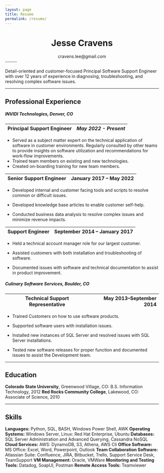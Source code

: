 ```yaml
---
layout: page
title: Resume
permalink: /resume/
---
```

<div style='text-align: center;'>
<h1>Jesse Cravens</h1>
</div>

<div style='text-align: center;'>
cravens.lee@gmail.com
</div>
------

Detail-oriented and customer-focused Principal Software Support Engineer with over 12 years of
experience in diagnosing, troubleshooting, and resolving complex software issues.

------
## Professional Experience

##### INVIDI Technologies, Denver, CO
| Principal Support Engineer | *May 2022 - Present* |
| :------------------------- | -------------------: |

- Served as a subject matter expert on the technical application of software in customer
  environments. Regularly consulted by other teams to provide insights on software utilization and
  recommendations for work-flow improvements.
- Trained team members on existing and new technologies.
- Created on-boarding training for new team members.

| Senior Support Engineer | January 2017 – May 2022 |
| ----------------------- | ----------------------: |

- Developed internal and customer facing tools and scripts to resolve common or difficult issues.

- Developed knowledge base articles to enable customer self-help.
- Conducted business data analysis to resolve complex issues and minimize revenue impacts.

| Support Engineer | September 2014 – January 2017 |
| :--------------- | ----------------------------: |

- Held a technical account manager role for our largest customer.

- Assisted customers with both installation and troubleshooting of software.
- Documented issues with software and technical documentation to assist in product improvement.



##### Culinary Software Services, Boulder, CO

| Technical Support Representative | May 2013–September 2014 |
| -------------------------------- | ----------------------: |

- Trained Customers on how to use software products.

- Supported software users with installation issues.
- Installed new instances of SQL Server and resolved issues with SQL Server installations.
- Tested new software releases for proper function and documented issues to assist the Development team.

------

## Education


**Colorado State University**, Greenwood Village, CO: B.S. Information Technology, 2012
**Red Rocks Community College**, Lakewood, CO: Associate of Science, 2010

------


## Skills

**Languages:** Python, SQL, BASH, Windows Power Shell, AWK
**Operating Systems:** Windows Server, Linux: Red Hat Enterprise, Ubuntu
**Databases:** SQL Server Administration and Advanced Querying, Cassandra NoSQL
**Cloud Services:** AWS: DynamoDB, S3, Athena, AWS Cli
**Office Software:** MS Office: Excel, Word, Powerpoint, Outlook
**Team Collaboration Software:** Atlassian Suite: Confluence, JIRA, Bitbucket, Trello, Support Service
Desk, TeamSupport
**VM Management:** Oracle, VMWare
**Monitoring and Testing Tools:** Datadog, SoapUI, Postman
**Remote Access Tools:** Teamviewer
